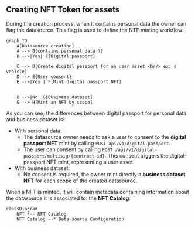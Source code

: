 ## Creating NFT Token for assets

During the creation process, when it contains personal data the owner can flag the datasource. This
flag is used to define the NTF minting workflow:

```mermaid
graph TD
    A[Datasource creation]
    A --> B{contains personal data ?}
    B -->|Yes| C[Digital passport]
    
    C --> D[Create digital passport for an user asset <br/> ex: a vehicle]
    D --> E{User consent}
    E -->|Yes | F[Mint digital passport NFT] 
    

    B -->|No| G[Business dataset]
    G --> H[Mint an NFT by scope]
```

As you can see, the differences between digital passport for personal data and business dataset is:

* With personal data:
    * The datasource owner needs to ask a user to consent to the **digital passport NFT** mint by
      calling `POST api/v1/digital-passport`.
    * The user can consent by calling `POST /api/v1/digital-passport/multisig/{contract-id}`. This
      consent triggers the digital-passport NFT mint, representing a user asset.
* With business dataset:
    * No consent is required, the owner mint directly a **business dataset NFT** for each scope of
      the created datasource.

When a NFT is minted, it will contain metadata containing information about the datasource it is
associated to: the **NFT Catalog**.

```mermaid
classDiagram
    NFT *-- NFT Catalog
    NFT Catalog --* Data source Configuration
```
